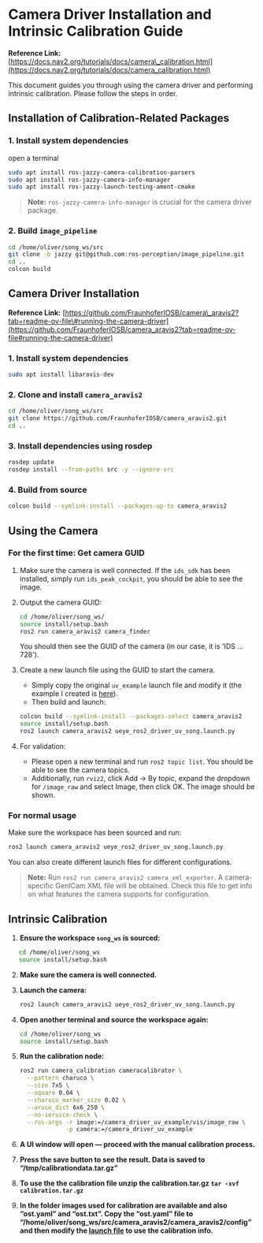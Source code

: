 # Camera Driver Installation and Intrinsic Calibration Guide

**Reference Link:** [https://docs.nav2.org/tutorials/docs/camera\_calibration.html](https://docs.nav2.org/tutorials/docs/camera_calibration.html)

This document guides you through using the camera driver and performing intrinsic calibration. Please follow the steps in order.

## Installation of Calibration-Related Packages

### 1\. Install system dependencies
open a terminal
```bash
sudo apt install ros-jazzy-camera-calibration-parsers
sudo apt install ros-jazzy-camera-info-manager
sudo apt install ros-jazzy-launch-testing-ament-cmake
```

> **Note:** `ros-jazzy-camera-info-manager` is crucial for the camera driver package.

### 2\. Build `image_pipeline`

```bash
cd /home/oliver/song_ws/src
git clone -b jazzy git@github.com:ros-perception/image_pipeline.git
cd ..
colcon build
```

## Camera Driver Installation

**Reference Link:** [https://github.com/FraunhoferIOSB/camera\_aravis2?tab=readme-ov-file\#running-the-camera-driver](https://github.com/FraunhoferIOSB/camera_aravis2?tab=readme-ov-file#running-the-camera-driver)

### 1\. Install system dependencies

```bash
sudo apt install libaravis-dev
```

### 2\. Clone and install `camera_aravis2`

```bash
cd /home/oliver/song_ws/src
git clone https://github.com/FraunhoferIOSB/camera_aravis2.git
cd ..
```

### 3\. Install dependencies using rosdep

```bash
rosdep update
rosdep install --from-paths src -y --ignore-src
```

### 4\. Build from source

```bash
colcon build --symlink-install --packages-up-to camera_aravis2
```

## Using the Camera

### For the first time: Get camera GUID

1.  Make sure the camera is well connected. If the `ids_sdk` has been installed, simply run `ids_peak_cockpit`, you should be able to see the image.

2.  Output the camera GUID:

    ```bash
    cd /home/oliver/song_ws/
    source install/setup.bash
    ros2 run camera_aravis2 camera_finder
    ```

    You should then see the GUID of the camera (in our case, it is 'IDS ... 728').

3.  Create a new launch file using the GUID to start the camera.

      * Simply copy the original `uv_example` launch file and modify it (the example I created is [here](/ueye_ros2_driver_uv_song.launch.py)).
      * Then build and launch:

    <!-- end list -->

    ```bash
    colcon build --symlink-install --packages-select camera_aravis2
    source install/setup.bash
    ros2 launch camera_aravis2 ueye_ros2_driver_uv_song.launch.py
    ```

4.  For validation:

      * Please open a new terminal and run `ros2 topic list`. You should be able to see the camera topics.
      * Additionally, run `rviz2`, click Add -\> By topic, expand the dropdown for `/image_raw` and select Image, then click OK. The image should be shown.

### For normal usage

Make sure the workspace has been sourced and run:

```bash
ros2 launch camera_aravis2 ueye_ros2_driver_uv_song.launch.py
```

You can also create different launch files for different configurations.

> **Note:** Run `ros2 run camera_aravis2 camera_xml_exporter`. A camera-specific GenICam XML file will be obtained. Check this file to get info on what features the camera supports for configuration.

## Intrinsic Calibration

1. **Ensure the workspace `song_ws` is sourced:**
```bash
   cd /home/oliver/song_ws
   source install/setup.bash
````

2. **Make sure the camera is well connected.**

3. **Launch the camera:**

   ```bash
   ros2 launch camera_aravis2 ueye_ros2_driver_uv_song.launch.py
   ```

4. **Open another terminal and source the workspace again:**

   ```bash
   cd /home/oliver/song_ws
   source install/setup.bash
   ```

5. **Run the calibration node:**

   ```bash
   ros2 run camera_calibration cameracalibrator \
     --pattern charuco \
     --size 7x5 \
     --square 0.04 \
     --charuco_marker_size 0.02 \
     --aruco_dict 6x6_250 \
     --no-service-check \
     --ros-args -r image:=/camera_driver_uv_example/vis/image_raw \
                -p camera:=/camera_driver_uv_example
   ```

6. **A UI window will open — proceed with the manual calibration process.**

7. **Press the save button to see the result. Data is saved to “/tmp/calibrationdata.tar.gz”**

8. **To use the the calibration file unzip the calibration.tar.gz
`tar -xvf calibration.tar.gz`**

9. **In the folder images used for calibration are available and also “ost.yaml” and “ost.txt”. Copy the “ost.yaml” file to “/home/oliver/song_ws/src/camera_aravis2/camera_aravis2/config” and then modify the [launch file](/ueye_ros2_driver_uv_song.launch.py) to use the calibration info.**

